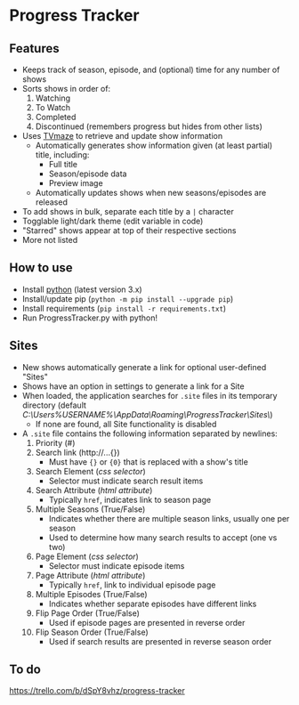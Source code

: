 # Progress Tracker

## Features
- Keeps track of season, episode, and (optional) time for any number of shows
- Sorts shows in order of:
	1. Watching
	2. To Watch
	3. Completed
	4. Discontinued (remembers progress but hides from other lists)
- Uses [TVmaze](https://www.tvmaze.com/api) to retrieve and update show information
	- Automatically generates show information given (at least partial) title, including:
		- Full title
		- Season/episode data
		- Preview image
	- Automatically updates shows when new seasons/episodes are released
- To add shows in bulk, separate each title by a `|` character
- Togglable light/dark theme (edit variable in code)
- "Starred" shows appear at top of their respective sections
- More not listed

## How to use
- Install [python](https://www.python.org/downloads/) (latest version 3.x)
- Install/update pip (`python -m pip install --upgrade pip`)
- Install requirements (`pip install -r requirements.txt`)
- Run ProgressTracker.py with python!

## Sites
- New shows automatically generate a link for optional user-defined "Sites"
- Shows have an option in settings to generate a link for a Site
- When loaded, the application searches for `.site` files in its temporary directory (default _C:\Users\%USERNAME%\AppData\Roaming\ProgressTracker\Sites\\_)
	- If none are found, all Site functionality is disabled
- A `.site` file contains the following information separated by newlines:
	1. Priority (#)
	2. Search link (http://...{})
		- Must have `{}` or `{0}` that is replaced with a show's title
	3. Search Element (*css selector*)
		- Selector must indicate search result items
	4. Search Attribute (*html attribute*)
		- Typically `href`, indicates link to season page
	5. Multiple Seasons (True/False)
		- Indicates whether there are multiple season links, usually one per season
		- Used to determine how many search results to accept (one vs two)
	6. Page Element (*css selector*)
		- Selector must indicate episode items
	7. Page Attribute (*html attribute*)
		- Typically `href`, link to individual episode page
	8. Multiple Episodes (True/False)
		- Indicates whether separate episodes have different links
	9. Flip Page Order (True/False)
		- Used if episode pages are presented in reverse order
	10. Flip Season Order (True/False)
		- Used if search results are presented in reverse season order

## To do
https://trello.com/b/dSpY8vhz/progress-tracker
